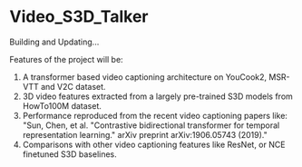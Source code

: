 # Video_S3D_Talker

Building and Updating...

Features of the project will be:

1. A transformer based video captioning architecture on YouCook2, MSR-VTT and V2C dataset.
2. 3D video features extracted from a largely pre-trained S3D models from HowTo100M dataset.
3. Performance reproduced from the recent video captioning papers like:
    "Sun, Chen, et al. "Contrastive bidirectional transformer for temporal representation learning." arXiv preprint arXiv:1906.05743 (2019)."
4. Comparisons with other video captioning features like ResNet, or NCE finetuned S3D baselines.

